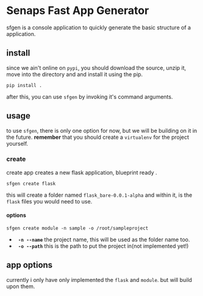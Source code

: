 # Senaps Fast App Generator


sfgen is a console application to quickly generate the basic structure of a application.

## install

since we ain't online on `pypi`, you should download the source, unzip it, move into the directory and and install it using the pip.

    pip install .

after this, you can use `sfgen` by invoking it's command arguments.

## usage
to use `sfgen`, there is only one option for now, but we will be building on it in the future.
**remember** that you should create a `virtualenv` for the project yourself. 

### create
create app creates a new flask application, blueprint ready .

    sfgen create flask
this will create a folder named `flask_bare-0.0.1-alpha` and within it, is the `flask` files you would need to use.

#### options

    sfgen create module -n sample -o /root/sampleproject

- **` -n --name`** the project name, this will be used as the folder name too.
- **` -o --path`** this is the path to put the project in(not implemented yet!)


## app options

currently i only have only implemented the `flask` and `module`. but will build upon them.